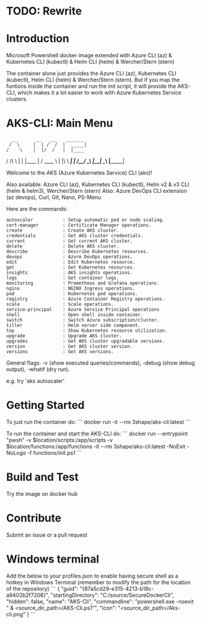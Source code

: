 # TODO: Rewrite

# Introduction 
Microsoft Powershell docker image extended with Azure CLI (az) &amp; Kubernetes CLI (kubectl) &amp; Helm CLI (helm) &amp; Wercher/Stern (stern)

The container alone just provides the Azure CLI (az), Kubernetes CLI (kubectl), Helm CLI (helm) & Wercher/Stern (stern).
But if you map the funtions inside the container and run the init script, it will provide the AKS-CLI, which makes it a lot easier to work with Azure Kubernetes Service clusters.

# AKS-CLI: Main Menu

      __       __   ___   _______
     /  \     |  | /  /  |  _____|
    /    \    |  |/  /   |  |____
   /  /\  \   |     |    |____   |
  /  ____  \  |  |\  \    ____|  |
 /__/    \__\ |__| \__\  |_______|

Welcome to the AKS (Azure Kubernetes Service) CLI (aks)!

Also available: Azure CLI (az), Kubernetes CLI (kubectl), Helm v2 & v3 CLI (helm & helm3), Wercher/Stern (stern)
Also: Azure DevOps CLI extension (az devops), Curl, Git, Nano, PS-Menu

Here are the commands:

    autoscaler           : Setup automatic pod or node scaling.
    cert-manager         : Certificate Manager operations.
    create               : Create AKS cluster.
    credentials          : Get AKS cluster credentials.
    current              : Get current AKS cluster.
    delete               : Delete AKS cluster.
    describe             : Describe Kubernetes resources.
    devops               : Azure DevOps operations.
    edit                 : Edit Kubernetes resource.
    get                  : Get Kubernetes resources.
    insights             : AKS insights operations.
    logs                 : Get container logs.
    monitoring           : Prometheus and Grafana operations.
    nginx                : NGINX Ingress operations.
    pod                  : Kubernetes pod operations.
    registry             : Azure Container Registry operations.
    scale                : Scale operations.
    service-principal    : Azure Service Principal operations
    shell                : Open shell inside container.
    switch               : Switch Azure subscription/cluster.
    tiller               : Helm server side component.
    top                  : Show Kubernetes resource utilization.
    upgrade              : Upgrade AKS cluster.
    upgrades             : Get AKS cluster upgradable versions.
    version              : Get AKS cluster version.
    versions             : Get AKS versions.

General flags: -v (show executed queries/commands), -debug (show debug output), -whatif (dry run).

e.g. try 'aks autoscaler'

# Getting Started
To just run the container do:
´´´
docker run -it --rm 3shape/aks-cli:latest
´´´

To run the container and start the AKS-CLI do:
´´´
docker run --entrypoint "pwsh" -v $location/scripts:/app/scripts -v $location/functions:/app/functions -it --rm 3shape/aks-cli:latest -NoExit -NoLogo -f functions/init.ps1
´´´

# Build and Test
Try the image on docker hub

# Contribute
Submit an issue or a pull request

<!-- If you want to learn more about creating good readme files then refer the following [guidelines](https://docs.microsoft.com/en-us/azure/devops/repos/git/create-a-readme?view=azure-devops). You can also seek inspiration from the below readme files:
- [ASP.NET Core](https://github.com/aspnet/Home)
- [Visual Studio Code](https://github.com/Microsoft/vscode)
- [Chakra Core](https://github.com/Microsoft/ChakraCore) -->

# Windows terminal
Add the below to your profiles.json to enable having secure shell as a hotkey in Windows Terminal (remember to modify the path for the location of the repository)
´´´
{
    "guid": "{87a5cd29-e315-4213-b18c-a9402b2f7208}",
    "startingDirectory": "C:/source/SecureDockerCli",
    "hidden": false,
    "name": "AKS-Cli",
    "commandline": "powershell.exe -noexit  \" & <source_dir_path>/AKS-Cli.ps1\"",
    "icon": "<source_dir_path>/Aks-cli.png"
}
´´´